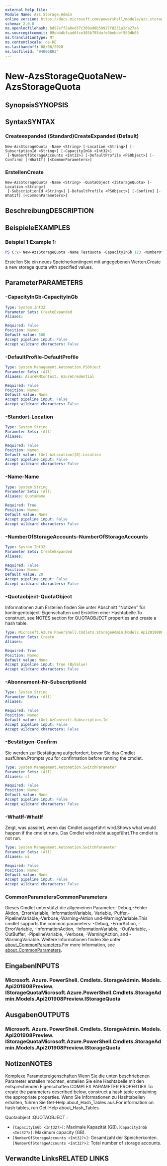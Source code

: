 ```yaml
---
external help file: ''
Module Name: Azs.Storage.Admin
online version: https://docs.microsoft.com/powershell/module/azs.storage.admin/new-azsstoragequota
schema: 2.0.0
ms.openlocfilehash: bd97eff2a0ed37c309ad0b50927f8231a2da27a6
ms.sourcegitcommit: 09eb4dbfcad6fce303b793dafe9bebdef589db03
ms.translationtype: MT
ms.contentlocale: de-DE
ms.lasthandoff: 08/08/2020
ms.locfileid: "94006803"
---
```

# <span data-ttu-id="548c5-101">New-AzsStorageQuota</span><span class="sxs-lookup"><span data-stu-id="548c5-101">New-AzsStorageQuota</span></span>

## <span data-ttu-id="548c5-102">Synopsis</span><span class="sxs-lookup"><span data-stu-id="548c5-102">SYNOPSIS</span></span>


## <span data-ttu-id="548c5-103">Syntax</span><span class="sxs-lookup"><span data-stu-id="548c5-103">SYNTAX</span></span>

### <span data-ttu-id="548c5-104">Createexpanded (Standard)</span><span class="sxs-lookup"><span data-stu-id="548c5-104">CreateExpanded (Default)</span></span>
```
New-AzsStorageQuota -Name <String> [-Location <String>] [-SubscriptionId <String>] [-CapacityInGb <Int32>]
 [-NumberOfStorageAccounts <Int32>] [-DefaultProfile <PSObject>] [-Confirm] [-WhatIf] [<CommonParameters>]
```

### <span data-ttu-id="548c5-105">Erstellen</span><span class="sxs-lookup"><span data-stu-id="548c5-105">Create</span></span>
```
New-AzsStorageQuota -Name <String> -QuotaObject <IStorageQuota> [-Location <String>]
 [-SubscriptionId <String>] [-DefaultProfile <PSObject>] [-Confirm] [-WhatIf] [<CommonParameters>]
```

## <span data-ttu-id="548c5-106">Beschreibung</span><span class="sxs-lookup"><span data-stu-id="548c5-106">DESCRIPTION</span></span>


## <span data-ttu-id="548c5-107">Beispiele</span><span class="sxs-lookup"><span data-stu-id="548c5-107">EXAMPLES</span></span>

### <span data-ttu-id="548c5-108">Beispiel 1:</span><span class="sxs-lookup"><span data-stu-id="548c5-108">Example 1:</span></span>
```powershell
PS C:\> New-AzsStorageQuota -Name TestQuota -CapacityInGb 123 -NumberOfStorageAccounts 456
```

<span data-ttu-id="548c5-109">Erstellen Sie ein neues Speicherkontingent mit angegebenen Werten.</span><span class="sxs-lookup"><span data-stu-id="548c5-109">Create a new storage quota with specified values.</span></span>

## <span data-ttu-id="548c5-110">Parameter</span><span class="sxs-lookup"><span data-stu-id="548c5-110">PARAMETERS</span></span>

### <span data-ttu-id="548c5-111">-CapacityInGb</span><span class="sxs-lookup"><span data-stu-id="548c5-111">-CapacityInGb</span></span>


```yaml
Type: System.Int32
Parameter Sets: CreateExpanded
Aliases:

Required: False
Position: Named
Default value: 500
Accept pipeline input: False
Accept wildcard characters: False

```

### <span data-ttu-id="548c5-112">-DefaultProfile</span><span class="sxs-lookup"><span data-stu-id="548c5-112">-DefaultProfile</span></span>


```yaml
Type: System.Management.Automation.PSObject
Parameter Sets: (All)
Aliases: AzureRMContext, AzureCredential

Required: False
Position: Named
Default value: None
Accept pipeline input: False
Accept wildcard characters: False

```

### <span data-ttu-id="548c5-113">-Standort</span><span class="sxs-lookup"><span data-stu-id="548c5-113">-Location</span></span>


```yaml
Type: System.String
Parameter Sets: (All)
Aliases:

Required: False
Position: Named
Default value: (Get-AzLocation)[0].Location
Accept pipeline input: False
Accept wildcard characters: False

```

### <span data-ttu-id="548c5-114">-Name</span><span class="sxs-lookup"><span data-stu-id="548c5-114">-Name</span></span>


```yaml
Type: System.String
Parameter Sets: (All)
Aliases: QuotaName

Required: True
Position: Named
Default value: None
Accept pipeline input: False
Accept wildcard characters: False

```

### <span data-ttu-id="548c5-115">-NumberOfStorageAccounts</span><span class="sxs-lookup"><span data-stu-id="548c5-115">-NumberOfStorageAccounts</span></span>


```yaml
Type: System.Int32
Parameter Sets: CreateExpanded
Aliases:

Required: False
Position: Named
Default value: 20
Accept pipeline input: False
Accept wildcard characters: False

```

### <span data-ttu-id="548c5-116">-Quotaobject</span><span class="sxs-lookup"><span data-stu-id="548c5-116">-QuotaObject</span></span>
<span data-ttu-id="548c5-117">Informationen zum Erstellen finden Sie unter Abschnitt "Notizen" für kontingentobject-Eigenschaften und Erstellen einer Hashtabelle.</span><span class="sxs-lookup"><span data-stu-id="548c5-117">To construct, see NOTES section for QUOTAOBJECT properties and create a hash table.</span></span>

```yaml
Type: Microsoft.Azure.PowerShell.Cmdlets.StorageAdmin.Models.Api201908Preview.IStorageQuota
Parameter Sets: Create
Aliases:

Required: True
Position: Named
Default value: None
Accept pipeline input: True (ByValue)
Accept wildcard characters: False

```

### <span data-ttu-id="548c5-118">-Abonnement-Nr</span><span class="sxs-lookup"><span data-stu-id="548c5-118">-SubscriptionId</span></span>


```yaml
Type: System.String
Parameter Sets: (All)
Aliases:

Required: False
Position: Named
Default value: (Get-AzContext).Subscription.Id
Accept pipeline input: False
Accept wildcard characters: False

```

### <span data-ttu-id="548c5-119">-Bestätigen</span><span class="sxs-lookup"><span data-stu-id="548c5-119">-Confirm</span></span>
<span data-ttu-id="548c5-120">Sie werden zur Bestätigung aufgefordert, bevor Sie das Cmdlet ausführen.</span><span class="sxs-lookup"><span data-stu-id="548c5-120">Prompts you for confirmation before running the cmdlet.</span></span>

```yaml
Type: System.Management.Automation.SwitchParameter
Parameter Sets: (All)
Aliases: cf

Required: False
Position: Named
Default value: None
Accept pipeline input: False
Accept wildcard characters: False

```

### <span data-ttu-id="548c5-121">-WhatIf</span><span class="sxs-lookup"><span data-stu-id="548c5-121">-WhatIf</span></span>
<span data-ttu-id="548c5-122">Zeigt, was passiert, wenn das Cmdlet ausgeführt wird.</span><span class="sxs-lookup"><span data-stu-id="548c5-122">Shows what would happen if the cmdlet runs.</span></span>
<span data-ttu-id="548c5-123">Das Cmdlet wird nicht ausgeführt.</span><span class="sxs-lookup"><span data-stu-id="548c5-123">The cmdlet is not run.</span></span>

```yaml
Type: System.Management.Automation.SwitchParameter
Parameter Sets: (All)
Aliases: wi

Required: False
Position: Named
Default value: None
Accept pipeline input: False
Accept wildcard characters: False

```

### <span data-ttu-id="548c5-124">CommonParameters</span><span class="sxs-lookup"><span data-stu-id="548c5-124">CommonParameters</span></span>
<span data-ttu-id="548c5-125">Dieses Cmdlet unterstützt die allgemeinen Parameter:-Debug,-Fehler Aktion,-ErrorVariable,-InformationVariable,-Variable,-Puffer,-PipelineVariable,-Verbose,-Warning-Aktion und-WarningVariable.</span><span class="sxs-lookup"><span data-stu-id="548c5-125">This cmdlet supports the common parameters: -Debug, -ErrorAction, -ErrorVariable, -InformationAction, -InformationVariable, -OutVariable, -OutBuffer, -PipelineVariable, -Verbose, -WarningAction, and -WarningVariable.</span></span> <span data-ttu-id="548c5-126">Weitere Informationen finden Sie unter [about_CommonParameters](http://go.microsoft.com/fwlink/?LinkID=113216).</span><span class="sxs-lookup"><span data-stu-id="548c5-126">For more information, see [about_CommonParameters](http://go.microsoft.com/fwlink/?LinkID=113216).</span></span>

## <span data-ttu-id="548c5-127">Eingaben</span><span class="sxs-lookup"><span data-stu-id="548c5-127">INPUTS</span></span>

### <span data-ttu-id="548c5-128">Microsoft. Azure. PowerShell. Cmdlets. StorageAdmin. Models. Api201908Preview. IStorageQuota</span><span class="sxs-lookup"><span data-stu-id="548c5-128">Microsoft.Azure.PowerShell.Cmdlets.StorageAdmin.Models.Api201908Preview.IStorageQuota</span></span>

## <span data-ttu-id="548c5-129">Ausgaben</span><span class="sxs-lookup"><span data-stu-id="548c5-129">OUTPUTS</span></span>

### <span data-ttu-id="548c5-130">Microsoft. Azure. PowerShell. Cmdlets. StorageAdmin. Models. Api201908Preview. IStorageQuota</span><span class="sxs-lookup"><span data-stu-id="548c5-130">Microsoft.Azure.PowerShell.Cmdlets.StorageAdmin.Models.Api201908Preview.IStorageQuota</span></span>



## <span data-ttu-id="548c5-131">Notizen</span><span class="sxs-lookup"><span data-stu-id="548c5-131">NOTES</span></span>

<span data-ttu-id="548c5-132">Komplexe Parametereigenschaften Wenn Sie die unten beschriebenen Parameter erstellen möchten, erstellen Sie eine Hashtabelle mit den entsprechenden Eigenschaften.</span><span class="sxs-lookup"><span data-stu-id="548c5-132">COMPLEX PARAMETER PROPERTIES To create the parameters described below, construct a hash table containing the appropriate properties.</span></span> <span data-ttu-id="548c5-133">Wenn Sie Informationen zu Hashtabellen erhalten, führen Sie Get-Help about_Hash_Tables aus.</span><span class="sxs-lookup"><span data-stu-id="548c5-133">For information on hash tables, run Get-Help about_Hash_Tables.</span></span>

<span data-ttu-id="548c5-134">Quotaobject <IStorageQuota> :</span><span class="sxs-lookup"><span data-stu-id="548c5-134">QUOTAOBJECT <IStorageQuota>:</span></span> 
  - <span data-ttu-id="548c5-135">`[CapacityInGb <Int32?>]`: Maximale Kapazität (GB).</span><span class="sxs-lookup"><span data-stu-id="548c5-135">`[CapacityInGb <Int32?>]`: Maximum capacity (GB).</span></span>
  - <span data-ttu-id="548c5-136">`[NumberOfStorageAccounts <Int32?>]`: Gesamtzahl der Speicherkonten.</span><span class="sxs-lookup"><span data-stu-id="548c5-136">`[NumberOfStorageAccounts <Int32?>]`: Total number of storage accounts.</span></span>

## <span data-ttu-id="548c5-137">Verwandte Links</span><span class="sxs-lookup"><span data-stu-id="548c5-137">RELATED LINKS</span></span>

